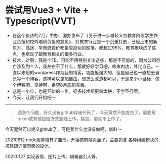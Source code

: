 <!--
 * @Author: your name
 * @Date: 2021-07-28 15:51:41
 * @LastEditTime: 2021-08-12 09:58:39
 * @LastEditors: Please set LastEditors
 * @Description: In User Settings Edit
 * @FilePath: /vvt/README.md
-->
# 尝试用Vue3 + Vite + Typescript(VVT)
- 在这个炎热的7月，中办、国办发布了《关于进一步减轻义务教育阶段学生作业负担和校外培训负担的意见》，对教育行业是一个沉重打击，已经上市的新东方、高途、学而思股价都是雪崩似的跌落，都超过95%，教育板块成了焦点，也牵动了跟教育相关的很多行业。
- 技术，对啊，我是个FE，可能不用特别关注这些，那是不可能的，因为公司存亡涉及到个人，我左右不了什么，那就好好学习吧，修炼内功，外化自己。一直以来用的wordpress作为我的博客，功能挺强大的，但是自己也一直想去自己写一个博客，这样可以更加自由，想怎么改造都可以，于是来个小目标，做个博客吧，坚持啊，希望8月底能完善。
- 这是一小步，也是开始的一步，好多技术都更新太快，不学不行啊。
- 今天，让我们开始吧～
---
> 遇到个问题，好久没有github存储代码了，今天竟然不能提交了，需要用token或其他加密方式登陆上传，尴尬，那先不上传了。

今天竟然可以提交github了，可是我什么也没有做啊，新鲜～

20210812
node服务端有了雏形，开始搞前端页面了，主要包含 各种组建模块的搭建跟详情页面的设计。

20220127
实现表情、图片上传、编辑器引入等。

